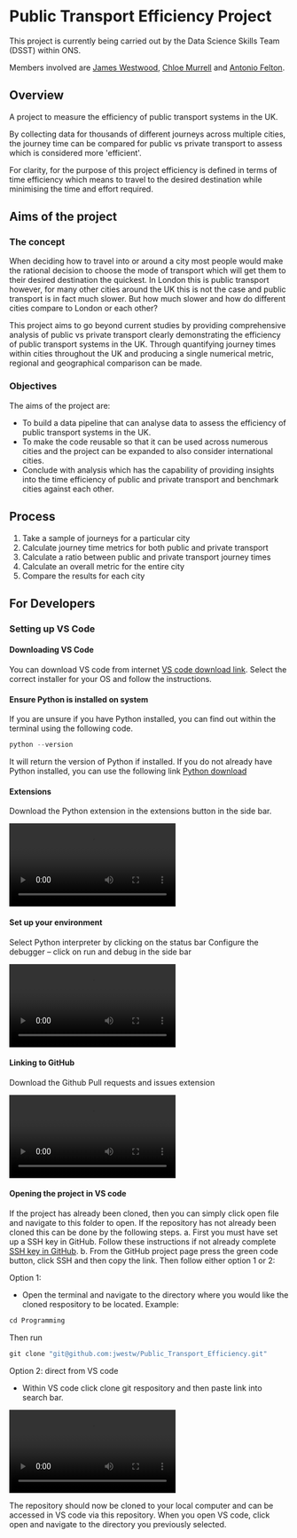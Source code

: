 # Public Transport Efficiency Project

This project is currently being carried out by the Data Science Skills Team (DSST) within ONS.

Members involved are [James Westwood](https://github.com/jwestw), [Chloe Murrell](https://github.com/chloemurrell) and [Antonio Felton](https://github.com/Antonio-John).

## Overview
A project to measure the efficiency of public transport systems in the UK. 

By collecting data for thousands of different journeys across multiple cities, the journey time can be compared for public vs private transport  to assess which is considered more 'efficient'.

For clarity, for the purpose of this project efficiency is defined in terms of time efficiency which means to travel to the desired destination while minimising the time and effort required. 

## Aims of the project 

### The concept 
When deciding how to travel into or around a city most people would make the rational decision to choose the mode of transport which will get them to their desired destination the quickest. In London this is public transport however, for many other cities around the UK this is not the case and public transport is in fact much slower. But how much slower and how do different cities compare to London or each other?

This project aims to go beyond current studies by providing comprehensive analysis of public vs private transport clearly demonstrating the efficiency of public transport systems in the UK. Through quantifying journey times within cities throughout the UK and producing a single numerical metric, regional and geographical comparison can be made. 

### Objectives 
The aims of the project are:
- To build a data pipeline that can analyse data to assess the efficiency of public transport systems in the UK. 
- To make the code reusable so that it can be used across numerous cities and the project can be expanded to also consider international cities.
- Conclude with analysis which has the capability of providing insights into the time efficiency of public and private transport and benchmark cities against each other. 

## Process
1.	Take a sample of journeys for a particular city
2.	Calculate journey time metrics for both public and private transport
3.	Calculate a ratio between public and private transport journey times 
4.	Calculate an overall metric for the entire city
5.	Compare the results for each city

## For Developers

### Setting up VS Code 

#### Downloading VS Code

You can download VS code from internet [VS code download link](https://code.visualstudio.com/download). Select the correct installer for your OS and follow the instructions. 

#### Ensure Python is installed on system
If you are unsure if you have Python installed, you can find out within the terminal using the following code. 
```python 
python --version
```
It will return the version of Python if installed. 
If you do not already have Python installed, you can use the following link [Python download](https://www.python.org/downloads/)

#### Extensions
Download the Python extension in the extensions button in the side bar. 

![How to download Python extension video, active="md"](https://user-images.githubusercontent.com/97117990/164270232-fdb693fa-e2fc-419a-b1dd-1514c9f438ad.mov)

#### Set up your environment
Select Python interpreter by clicking on the status bar
Configure the debugger – click on run and debug in the side bar

![Setting up the environment](https://user-images.githubusercontent.com/97117990/164271440-13e40244-d4cb-4f38-9cb7-7a95a7932a75.mov)

#### Linking to GitHub 
Download the Github Pull requests and issues extension

![Linking to GitHub](https://user-images.githubusercontent.com/97117990/164272228-3cbd3204-cf4d-4f7d-9e53-6bcc182e4401.mov)

#### Opening the project in VS code 
If the project has already been cloned, then you can simply click open file and navigate to this folder to open.
If the repository has not already been cloned this can be done by the following steps.
a.	First you must have set up a SSH key in GitHub. Follow these instructions if not already complete [SSH key in GitHub](https://docs.github.com/en/authentication/connecting-to-github-with-ssh). 
b.	From the GitHub project page press the green code button, click SSH and then copy the link. 
Then follow either option 1 or 2:

Option 1: 
- Open the terminal and navigate to the directory where you would like the cloned respository to be located. 
Example: 
```python 
cd Programming
``` 
Then run 
```python 
git clone "git@github.com:jwestw/Public_Transport_Efficiency.git"
```
Option 2: direct from VS code 
- Within VS code click clone git respository and then paste link into search bar. 

![Cloning the GitHub repository](https://user-images.githubusercontent.com/97117990/164274806-42f04a32-30db-45e7-a62b-68a3d26b8f6a.mov)

The repository should now be cloned to your local computer and can be accessed in VS code via this repository. When you open VS code, click open and navigate to the directory you previously selected.   
